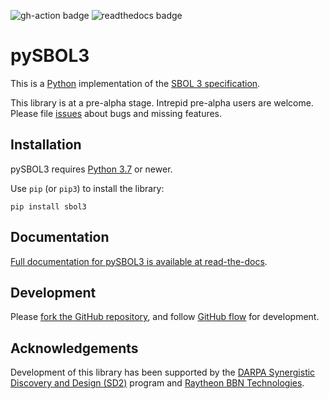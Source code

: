 ![gh-action badge](https://github.com/SynBioDex/pySBOL3/workflows/Python%20package/badge.svg)
![readthedocs badge](https://readthedocs.org/projects/pysbol3/badge/)
# pySBOL3

This is a [Python](https://www.python.org/) implementation of the
[SBOL 3 specification](https://sbolstandard.org/data-model-specification/).

This library is at a pre-alpha stage. Intrepid pre-alpha users are
welcome. Please file
[issues](https://github.com/SynBioDex/pySBOL3/issues) about bugs and
missing features.

## Installation

pySBOL3 requires [Python 3.7](https://www.python.org) or newer.

Use `pip` (or `pip3`) to install the library:

```
pip install sbol3
```

## Documentation

[Full documentation for pySBOL3 is available at read-the-docs](https://pysbol3.readthedocs.io).

## Development

Please
[fork the GitHub repository](https://guides.github.com/activities/forking/),
and follow
[GitHub flow](https://guides.github.com/introduction/flow/)
for development.

## Acknowledgements

Development of this library has been supported by the 
[DARPA Synergistic Discovery and Design (SD2)](https://www.darpa.mil/program/synergistic-discovery-and-design)
program and [Raytheon BBN Technologies](http://bbn.com/).
